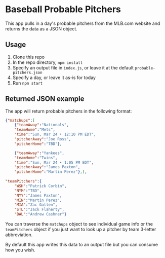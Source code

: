 # Baseball Probable Pitchers

This app pulls in a day's probable pitchers from the MLB.com website and returns the data as a JSON object.

## Usage

1. Clone this repo
2. In the repo directory, `npm install`
3. Specify an output file in `index.js`, or leave it at the default `probable-pitchers.json`
4. Specify a day, or leave it as-is for today
5. Run `npm start`

## Returned JSON example

The app will return probable pitchers in the following format:

```json
{"matchups":[
    {"teamAway":"Nationals",
    "teamHome":"Mets",
    "time":"Sun, Mar 24 • 12:10 PM EDT",
    "pitcherAway":"Joe Ross",
    "pitcherHome":"TBD"},

    {"teamAway":"Yankees",
    "teamHome":"Twins",
    "time":"Sun, Mar 24 • 1:05 PM EDT",
    "pitcherAway":"James Paxton",
    "pitcherHome":"Martin Perez"},],
    
"teamPitchers":{
    "WSH":"Patrick Corbin",
    "NYM":"TBD",
    "NYY":"James Paxton",
    "MIN":"Martin Perez",
    "MIA":"Zac Gallen",
    "STL":"Jack Flaherty",
    "BAL":"Andrew Cashner"}
```

You can traverse the `matchups` object to see individual game info or the `teamPitchers` object if you just want to look up a pitcher by team 3-letter abbreviation.

By default this app writes this data to an output file but you can consume how you wish.